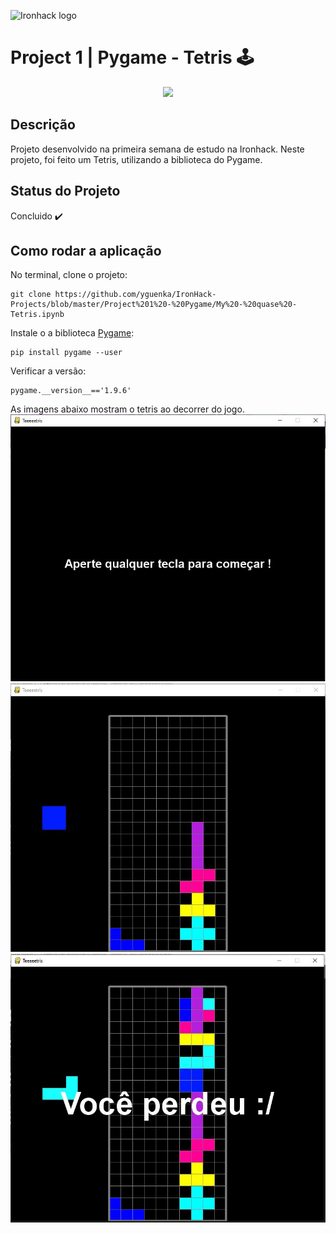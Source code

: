 ![Ironhack logo](https://i.imgur.com/1QgrNNw.png)

# Project 1 | Pygame - Tetris 🕹️

<p align="center">
  <img src="https://media2.giphy.com/media/f7STAwvEml1eIf0FEq/giphy.gif?cid=ecf05e47255b2bc912749985ee5d2c11da71628b14b62c36&rid=giphy.gif">
</p>


## Descrição
Projeto desenvolvido na primeira semana de estudo na Ironhack. Neste projeto, foi feito um Tetris, utilizando a biblioteca do Pygame.

## Status do Projeto
Concluido :heavy_check_mark:

## Como rodar a aplicação
No terminal, clone o projeto:
```
git clone https://github.com/yguenka/IronHack-Projects/blob/master/Project%201%20-%20Pygame/My%20-%20quase%20-Tetris.ipynb
```


Instale o a biblioteca [Pygame](https://pypi.org/project/pygame/):

```
pip install pygame --user 
```

Verificar a versão:
```
pygame.__version__=='1.9.6'
```

As imagens abaixo mostram o tetris ao decorrer do jogo.
![1](Capturar1.JPG)
![2](Capturar2.JPG)
![3](Capturar3.JPG)